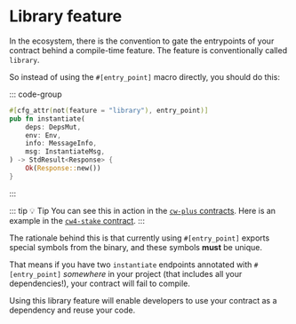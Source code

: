 [`cw-plus` contracts]: https://github.com/CosmWasm/cw-plus
[`cw4-stake` contract]: https://github.com/CosmWasm/cw-plus/blob/48bec694521655d5b3e688c51e4185f740ea4640/contracts/cw4-stake/Cargo.toml#L22-L24

# Library feature

In the ecosystem, there is the convention to gate the entrypoints of your contract behind a
compile-time feature. The feature is conventionally called `library`.

So instead of using the `#[entry_point]` macro directly, you should do this:

::: code-group

```Rust [contract.rs]
#[cfg_attr(not(feature = "library"), entry_point)]
pub fn instantiate(
    deps: DepsMut,
    env: Env,
    info: MessageInfo,
    msg: InstantiateMsg,
) -> StdResult<Response> {
    Ok(Response::new())
}
```

:::

::: tip :bulb: Tip
You can see this in action in the [`cw-plus` contracts]. Here is an example in the [`cw4-stake` contract].
:::

The rationale behind this is that currently using `#[entry_point]` exports special symbols from the binary,
and these symbols **must** be unique.

That means if you have two `instantiate` endpoints annotated with `#[entry_point]` _somewhere_ in your project
(that includes all your dependencies!), your contract will fail to compile.

Using this library feature will enable developers to use your contract as a dependency and reuse your code.
